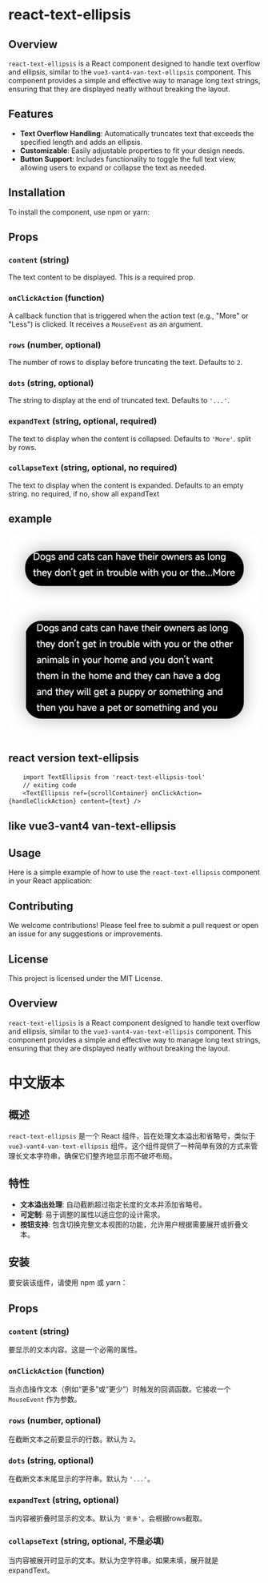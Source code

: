# react-text-ellipsis

## Overview

`react-text-ellipsis` is a React component designed to handle text overflow and ellipsis, similar to the `vue3-vant4-van-text-ellipsis` component. This component provides a simple and effective way to manage long text strings, ensuring that they are displayed neatly without breaking the layout.

## Features

- **Text Overflow Handling**: Automatically truncates text that exceeds the specified length and adds an ellipsis.
- **Customizable**: Easily adjustable properties to fit your design needs.
- **Button Support**: Includes functionality to toggle the full text view, allowing users to expand or collapse the text as needed.

## Installation

To install the component, use npm or yarn:

## Props

### `content` (string)
The text content to be displayed. This is a required prop.

### `onClickAction` (function)
A callback function that is triggered when the action text (e.g., "More" or "Less") is clicked. It receives a `MouseEvent` as an argument.

### `rows` (number, optional)
The number of rows to display before truncating the text. Defaults to `2`.

### `dots` (string, optional)
The string to display at the end of truncated text. Defaults to `'...'`.

### `expandText` (string, optional, required)
The text to display when the content is collapsed. Defaults to `'More'`. split by rows.

### `collapseText` (string, optional, no required)
The text to display when the content is expanded. Defaults to an empty string. no required, if no, show all expandText

## example
![alt text](image.png)
![alt text](image-1.png)

## react version text-ellipsis

````
    import TextEllipsis from 'react-text-ellipsis-tool'
    // exiting code
    <TextEllipsis ref={scrollContainer} onClickAction={handleClickAction} content={text} />
````

## like vue3-vant4 van-text-ellipsis

## Usage

Here is a simple example of how to use the `react-text-ellipsis` component in your React application:

## Contributing

We welcome contributions! Please feel free to submit a pull request or open an issue for any suggestions or improvements.

## License

This project is licensed under the MIT License.

## Overview

`react-text-ellipsis` is a React component designed to handle text overflow and ellipsis, similar to the `vue3-vant4-van-text-ellipsis` component. This component provides a simple and effective way to manage long text strings, ensuring that they are displayed neatly without breaking the layout.


# 中文版本

## 概述

`react-text-ellipsis` 是一个 React 组件，旨在处理文本溢出和省略号，类似于 `vue3-vant4-van-text-ellipsis` 组件。这个组件提供了一种简单有效的方式来管理长文本字符串，确保它们整齐地显示而不破坏布局。

## 特性

- **文本溢出处理**: 自动截断超过指定长度的文本并添加省略号。
- **可定制**: 易于调整的属性以适应您的设计需求。
- **按钮支持**: 包含切换完整文本视图的功能，允许用户根据需要展开或折叠文本。

## 安装

要安装该组件，请使用 npm 或 yarn：

## Props

### `content` (string)
要显示的文本内容。这是一个必需的属性。

### `onClickAction` (function)
当点击操作文本（例如“更多”或“更少”）时触发的回调函数。它接收一个 `MouseEvent` 作为参数。

### `rows` (number, optional)
在截断文本之前要显示的行数。默认为 `2`。

### `dots` (string, optional)
在截断文本末尾显示的字符串。默认为 `'...'`。

### `expandText` (string, optional)
当内容被折叠时显示的文本。默认为 `'更多'`。会根据rows截取。

### `collapseText` (string, optional, 不是必填)
当内容被展开时显示的文本。默认为空字符串。如果未填，展开就是expandText。


